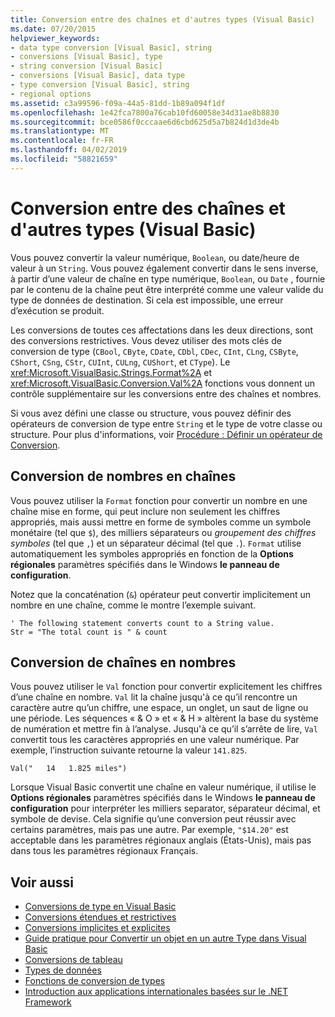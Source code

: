 ```yaml
---
title: Conversion entre des chaînes et d'autres types (Visual Basic)
ms.date: 07/20/2015
helpviewer_keywords:
- data type conversion [Visual Basic], string
- conversions [Visual Basic], type
- string conversion [Visual Basic]
- conversions [Visual Basic], data type
- type conversion [Visual Basic], string
- regional options
ms.assetid: c3a99596-f09a-44a5-81dd-1b89a094f1df
ms.openlocfilehash: 1e42fca7800a76cab10fd60058e34d31ae8b8830
ms.sourcegitcommit: bce0586f0cccaae6d6cbd625d5a7b824d1d3de4b
ms.translationtype: MT
ms.contentlocale: fr-FR
ms.lasthandoff: 04/02/2019
ms.locfileid: "58821659"
---
```

# <a name="conversions-between-strings-and-other-types-visual-basic"></a>Conversion entre des chaînes et d'autres types (Visual Basic)
Vous pouvez convertir la valeur numérique, `Boolean`, ou date/heure de valeur à un `String`. Vous pouvez également convertir dans le sens inverse, à partir d’une valeur de chaîne en type numérique, `Boolean`, ou `Date` , fournie par le contenu de la chaîne peut être interprété comme une valeur valide du type de données de destination. Si cela est impossible, une erreur d’exécution se produit.  
  
 Les conversions de toutes ces affectations dans les deux directions, sont des conversions restrictives. Vous devez utiliser des mots clés de conversion de type (`CBool`, `CByte`, `CDate`, `CDbl`, `CDec`, `CInt`, `CLng`, `CSByte`, `CShort`, `CSng`, `CStr`, `CUInt`, `CULng`, `CUShort`, et `CType`). Le <xref:Microsoft.VisualBasic.Strings.Format%2A> et <xref:Microsoft.VisualBasic.Conversion.Val%2A> fonctions vous donnent un contrôle supplémentaire sur les conversions entre des chaînes et nombres.  
  
 Si vous avez défini une classe ou structure, vous pouvez définir des opérateurs de conversion de type entre `String` et le type de votre classe ou structure. Pour plus d'informations, voir [Procédure : Définir un opérateur de Conversion](../../../../visual-basic/programming-guide/language-features/procedures/how-to-define-a-conversion-operator.md).  
  
## <a name="conversion-of-numbers-to-strings"></a>Conversion de nombres en chaînes  
 Vous pouvez utiliser la `Format` fonction pour convertir un nombre en une chaîne mise en forme, qui peut inclure non seulement les chiffres appropriés, mais aussi mettre en forme de symboles comme un symbole monétaire (tel que `$`), des milliers séparateurs ou *groupement des chiffres symboles* (tel que `,`) et un séparateur décimal (tel que `.`). `Format` utilise automatiquement les symboles appropriés en fonction de la **Options régionales** paramètres spécifiés dans le Windows **le panneau de configuration**.  
  
 Notez que la concaténation (`&`) opérateur peut convertir implicitement un nombre en une chaîne, comme le montre l’exemple suivant.  
  
```  
' The following statement converts count to a String value.  
Str = "The total count is " & count  
```  
  
## <a name="conversion-of-strings-to-numbers"></a>Conversion de chaînes en nombres  
 Vous pouvez utiliser le `Val` fonction pour convertir explicitement les chiffres d’une chaîne en nombre. `Val` lit la chaîne jusqu'à ce qu’il rencontre un caractère autre qu’un chiffre, une espace, un onglet, un saut de ligne ou une période. Les séquences « & O » et « & H » altèrent la base du système de numération et mettre fin à l’analyse. Jusqu'à ce qu’il s’arrête de lire, `Val` convertit tous les caractères appropriés en une valeur numérique. Par exemple, l’instruction suivante retourne la valeur `141.825`.  
  
 `Val("   14   1.825 miles")`  
  
 Lorsque Visual Basic convertit une chaîne en valeur numérique, il utilise le **Options régionales** paramètres spécifiés dans le Windows **le panneau de configuration** pour interpréter les milliers separator, séparateur décimal, et symbole de devise. Cela signifie qu’une conversion peut réussir avec certains paramètres, mais pas une autre. Par exemple, `"$14.20"` est acceptable dans les paramètres régionaux anglais (États-Unis), mais pas dans tous les paramètres régionaux Français.  
  
## <a name="see-also"></a>Voir aussi

- [Conversions de type en Visual Basic](../../../../visual-basic/programming-guide/language-features/data-types/type-conversions.md)
- [Conversions étendues et restrictives](../../../../visual-basic/programming-guide/language-features/data-types/widening-and-narrowing-conversions.md)
- [Conversions implicites et explicites](../../../../visual-basic/programming-guide/language-features/data-types/implicit-and-explicit-conversions.md)
- [Guide pratique pour Convertir un objet en un autre Type dans Visual Basic](../../../../visual-basic/programming-guide/language-features/data-types/how-to-convert-an-object-to-another-type.md)
- [Conversions de tableau](../../../../visual-basic/programming-guide/language-features/data-types/array-conversions.md)
- [Types de données](../../../../visual-basic/language-reference/data-types/index.md)
- [Fonctions de conversion de types](../../../../visual-basic/language-reference/functions/type-conversion-functions.md)
- [Introduction aux applications internationales basées sur le .NET Framework](/visualstudio/ide/introduction-to-international-applications-based-on-the-dotnet-framework)
